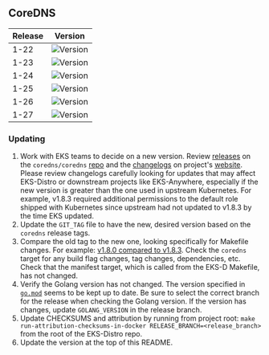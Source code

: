 ## CoreDNS

| Release | Version                                                      |
|---------|--------------------------------------------------------------|
| 1-22    | ![Version](https://img.shields.io/badge/version-v1.8.7-blue) |
| 1-23    | ![Version](https://img.shields.io/badge/version-v1.8.7-blue) |
| 1-24    | ![Version](https://img.shields.io/badge/version-v1.9.3-blue) |
| 1-25    | ![Version](https://img.shields.io/badge/version-v1.9.3-blue) |
| 1-26    | ![Version](https://img.shields.io/badge/version-v1.9.3-blue) |
| 1-27    | ![Version](https://img.shields.io/badge/version-v1.10.1-blue) |

### Updating

1. Work with EKS teams to decide on a new version. Review 
   [releases](https://github.com/coredns/coredns/releases) on the
   `coredns/coredns` [repo](https://github.com/coredns/coredns) and the 
   [changelogs](https://coredns.io/blog/) on project's
   [website](https://coredns.io/). Please review changelogs carefully looking
   for updates that may affect EKS-Distro or downstream projects like 
   EKS-Anywhere, especially if the new version is greater than the one used in
   upstream Kubernetes. For example, v1.8.3 required additional permissions to 
   the default role shipped with Kubernetes since upstream had not updated to 
   v1.8.3 by the time EKS updated.
2. Update the `GIT_TAG` file to have the new, desired version based on the
   `coredns` release tags.
3. Compare the old tag to the new one, looking specifically for Makefile changes.
   For example:
   [v1.8.0 compared to v1.8.3](https://github.com/coredns/coredns/compare/v1.8.0...v1.8.3). 
   Check the `coredns` target for any build flag changes, tag changes,
   dependencies, etc. Check that the manifest target, which is called from the 
   EKS-D Makefile, has not changed.
4. Verify the Golang version has not changed. The version specified in
   [`go.mod`](https://github.com/coredns/coredns/blob/master/go.mod) seems to be
   kept up to date. Be sure to select the correct branch for the release when 
   checking the Golang version. If the version has changes, update 
   `GOLANG_VERSION` in the release branch.
5. Update CHECKSUMS and attribution by running from project root:
   `make run-attribution-checksums-in-docker RELEASE_BRANCH=<release_branch>`
   from the root of the EKS-Distro repo.
6. Update the version at the top of this README.
